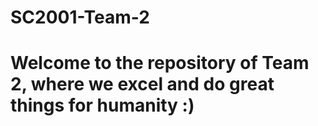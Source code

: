 # SC2001-Team-2
# Welcome to the repository of Team 2, where we excel and do great things for humanity :)
